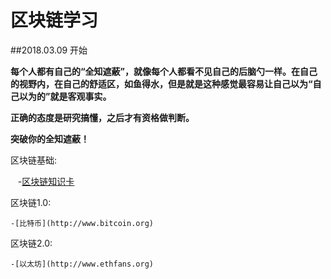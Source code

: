 # 区块链学习

##2018.03.09 开始

**每个人都有自己的“全知遮蔽”，就像每个人都看不见自己的后脑勺一样。在自己的视野内，在自己的舒适区，如鱼得水，但是就是这种感觉最容易让自己以为“自己以为的”就是客观事实。**

**正确的态度是研究搞懂，之后才有资格做判断。**

**突破你的全知遮蔽！**



区块链基础:

    -[区块链知识卡](bc_card.md)

区块链1.0:

    -[比特币](http://www.bitcoin.org)
    
区块链2.0:

    -[以太坊](http://www.ethfans.org)



